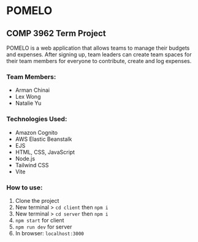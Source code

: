 # POMELO

## COMP 3962 Term Project

POMELO is a web application that allows teams to manage their budgets and expenses. After signing up, team leaders can create team spaces for their team members for everyone to contribute, create and log expenses.

### Team Members:

* Arman Chinai
* Lex Wong
* Natalie Yu

### Technologies Used:

* Amazon Cognito
* AWS Elastic Beanstalk
* EJS
* HTML, CSS, JavaScript
* Node.js
* Tailwind CSS
* Vite

### How to use:

1. Clone the project
2. New terminal > ```cd client``` then ```npm i```
3. New terminal > ```cd server``` then ```npm i```
4. ```npm start``` for client
5. ```npm run dev``` for server
6. In browser: ```localhost:3000```
